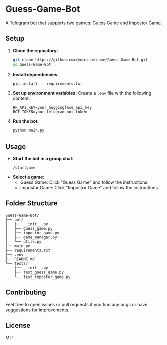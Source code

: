 # Guess-Game-Bot

A Telegram bot that supports two games: Guess Game and Impostor Game.

## Setup

1. **Clone the repository:**
   ```bash
   git clone https://github.com/yourusername/Guess-Game-Bot.git
   cd Guess-Game-Bot
   ```

2. **Install dependencies:**
   ```bash
   pip install -r requirements.txt
   ```

3. **Set up environment variables:**
   Create a `.env` file with the following content:
   ```plaintext
   HF_API_KEY=your_huggingface_api_key
   BOT_TOKEN=your_telegram_bot_token
   ```

4. **Run the bot:**
   ```bash
   python main.py
   ```

## Usage

- **Start the bot in a group chat:**
  ```plaintext
  /startgame
  ```
- **Select a game:**
  - Guess Game: Click "Guess Game" and follow the instructions.
  - Impostor Game: Click "Impostor Game" and follow the instructions.

## Folder Structure

```
Guess-Game-Bot/
├── bot/
│   ├── __init__.py
│   ├── guess_game.py
│   ├── impostor_game.py
│   ├── game_manager.py
│   └── utils.py
├── main.py
├── requirements.txt
├── .env
├── README.md
└── tests/
    ├── __init__.py
    ├── test_guess_game.py
    └── test_impostor_game.py
```

## Contributing

Feel free to open issues or pull requests if you find any bugs or have suggestions for improvements.

## License

MIT 
